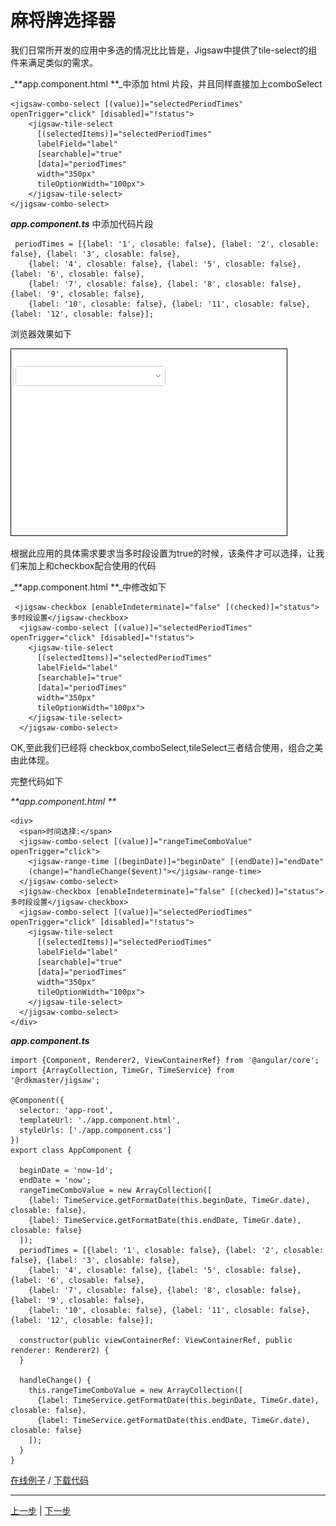 # 麻将牌选择器

我们日常所开发的应用中多选的情况比比皆是，Jigsaw中提供了tile-select的组件来满足类似的需求。

_**app.component.html  **_中添加 html 片段，并且同样直接加上comboSelect

```
<jigsaw-combo-select [(value)]="selectedPeriodTimes" openTrigger="click" [disabled]="!status">
    <jigsaw-tile-select
      [(selectedItems)]="selectedPeriodTimes"
      labelField="label"
      [searchable]="true"
      [data]="periodTimes"
      width="350px"
      tileOptionWidth="100px">
    </jigsaw-tile-select>
</jigsaw-combo-select>
```

_**app.component.ts**_ 中添加代码片段

```
 periodTimes = [{label: '1', closable: false}, {label: '2', closable: false}, {label: '3', closable: false},
    {label: '4', closable: false}, {label: '5', closable: false}, {label: '6', closable: false},
    {label: '7', closable: false}, {label: '8', closable: false}, {label: '9', closable: false},
    {label: '10', closable: false}, {label: '11', closable: false}, {label: '12', closable: false}];
```

浏览器效果如下

![](assets/pic_3.gif)

根据此应用的具体需求要求当多时段设置为true的时候，该条件才可以选择，让我们来加上和checkbox配合使用的代码

_**app.component.html  **_中修改如下

```
 <jigsaw-checkbox [enableIndeterminate]="false" [(checked)]="status">多时段设置</jigsaw-checkbox>
  <jigsaw-combo-select [(value)]="selectedPeriodTimes" openTrigger="click" [disabled]="!status">
    <jigsaw-tile-select
      [(selectedItems)]="selectedPeriodTimes"
      labelField="label"
      [searchable]="true"
      [data]="periodTimes"
      width="350px"
      tileOptionWidth="100px">
    </jigsaw-tile-select>
  </jigsaw-combo-select>
```

OK,至此我们已经将 checkbox,comboSelect,tileSelect三者结合使用，组合之美由此体现。

完整代码如下

_**app.component.html  **_

```
<div>
  <span>时间选择:</span>
  <jigsaw-combo-select [(value)]="rangeTimeComboValue" openTrigger="click">
    <jigsaw-range-time [(beginDate)]="beginDate" [(endDate)]="endDate" 
    (change)="handleChange($event)"></jigsaw-range-time>
  </jigsaw-combo-select>
  <jigsaw-checkbox [enableIndeterminate]="false" [(checked)]="status">多时段设置</jigsaw-checkbox>
  <jigsaw-combo-select [(value)]="selectedPeriodTimes" openTrigger="click" [disabled]="!status">
    <jigsaw-tile-select
      [(selectedItems)]="selectedPeriodTimes"
      labelField="label"
      [searchable]="true"
      [data]="periodTimes"
      width="350px"
      tileOptionWidth="100px">
    </jigsaw-tile-select>
  </jigsaw-combo-select>
</div>
```

_**app.component.ts**_

```
import {Component, Renderer2, ViewContainerRef} from '@angular/core';
import {ArrayCollection, TimeGr, TimeService} from '@rdkmaster/jigsaw';

@Component({
  selector: 'app-root',
  templateUrl: './app.component.html',
  styleUrls: ['./app.component.css']
})
export class AppComponent {

  beginDate = 'now-1d';
  endDate = 'now';
  rangeTimeComboValue = new ArrayCollection([
    {label: TimeService.getFormatDate(this.beginDate, TimeGr.date), closable: false},
    {label: TimeService.getFormatDate(this.endDate, TimeGr.date), closable: false}
  ]);
  periodTimes = [{label: '1', closable: false}, {label: '2', closable: false}, {label: '3', closable: false},
    {label: '4', closable: false}, {label: '5', closable: false}, {label: '6', closable: false},
    {label: '7', closable: false}, {label: '8', closable: false}, {label: '9', closable: false},
    {label: '10', closable: false}, {label: '11', closable: false}, {label: '12', closable: false}];

  constructor(public viewContainerRef: ViewContainerRef, public renderer: Renderer2) {
  }

  handleChange() {
    this.rangeTimeComboValue = new ArrayCollection([
      {label: TimeService.getFormatDate(this.beginDate, TimeGr.date), closable: false},
      {label: TimeService.getFormatDate(this.endDate, TimeGr.date), closable: false}
    ]);
  }
}
```

[在线例子](javascript:alert('建设中')) / [下载代码](https://github.com/rdkmaster/jigsaw-tourist/archive/step-2.zip)

---

[上一步](02-time.md) | [下一步](04-radio.md)
